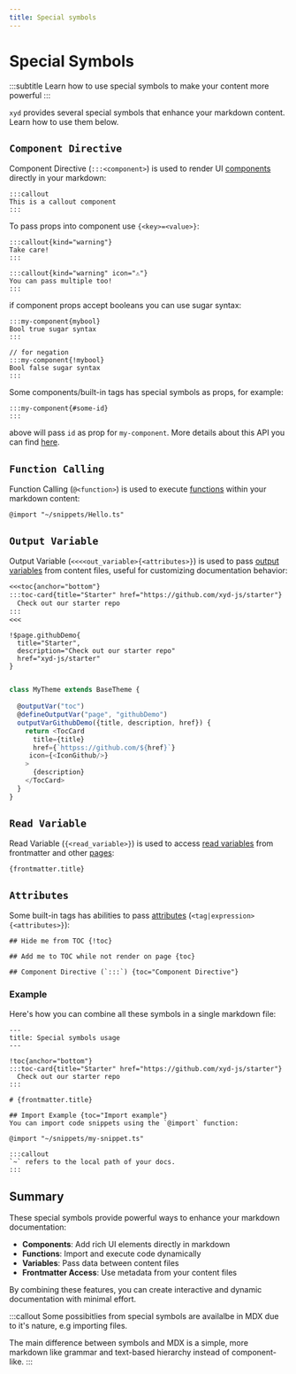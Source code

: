 ```yaml
---
title: Special symbols
---
```


# Special Symbols
:::subtitle
Learn how to use special symbols to make your content more powerful
:::

<code>xyd</code> provides several special symbols that enhance your markdown content. 
Learn how to use them below.

## `Component Directive`
Component Directive (`:::<component>`) is used to render UI [components](#) directly in your markdown:

```mdx
:::callout
This is a callout component
:::
```

To pass props into component use `{<key>=<value>}`:
```mdx
:::callout{kind="warning"}
Take care!
:::

:::callout{kind="warning" icon="⚠️"}
You can pass multiple too!
:::
``` 

if component props accept booleans you can use sugar syntax:
```mdx
:::my-component{mybool}
Bool true sugar syntax
:::

// for negation
:::my-component{!mybool}
Bool false sugar syntax
:::
```

Some components/built-in tags has special symbols as props, for example:
```
:::my-component{#some-id}
:::
```

above will pass `id` as prop for `my-component`. More details about this API you can find [here](#).  

## `Function Calling`
Function Calling (`@<function>`) is used to execute [functions](#) within your markdown content:

```mdx
@import "~/snippets/Hello.ts"
```

## `Output Variable`
Output Variable (`<<<<out_variable>{<attributes>}`) is used to pass [output variables](#) from content files, useful for customizing documentation behavior:

```md
<<<toc{anchor="bottom"}
:::toc-card{title="Starter" href="https://github.com/xyd-js/starter"}
  Check out our starter repo
:::
<<<
```

```mdx
!$page.githubDemo{
  title="Starter",
  description="Check out our starter repo" 
  href="xyd-js/starter"
}
```

```ts

class MyTheme extends BaseTheme {
  
  @outputVar("toc")
  @defineOutputVar("page", "githubDemo")
  outputVarGithubDemo({title, description, href}) {
    return <TocCard 
      title={title} 
      href={`httpss://github.com/${href}`} 
     icon={<IconGithub/>}
    >
      {description}
    </TocCard>
  }
}

```

## `Read Variable`
Read Variable (`{<read_variable>}`) is used to access [read variables](#) from frontmatter and other [pages](#):

```mdx
{frontmatter.title}
```

## `Attributes`
Some built-in tags has abilities to pass [attributes](#) (`<tag|expression>{<attributes>}`):
```mdx
## Hide me from TOC {!toc}

## Add me to TOC while not render on page {toc}

## Component Directive (`:::`) {toc="Component Directive"}
```


### Example
Here's how you can combine all these symbols in a single markdown file:

```mdx
---
title: Special symbols usage
---

!toc{anchor="bottom"}
:::toc-card{title="Starter" href="https://github.com/xyd-js/starter"}
  Check out our starter repo
:::

# {frontmatter.title}

## Import Example {toc="Import example"}
You can import code snippets using the `@import` function:

@import "~/snippets/my-snippet.ts"

:::callout
`~` refers to the local path of your docs.
:::
```

## Summary
These special symbols provide powerful ways to enhance your markdown documentation:

- **Components**: Add rich UI elements directly in markdown
- **Functions**: Import and execute code dynamically
- **Variables**: Pass data between content files
- **Frontmatter Access**: Use metadata from your content files

By combining these features, you can create interactive and dynamic documentation with minimal effort.

:::callout
Some possibitlies from special symbols are availalbe in MDX due to it's nature, e.g importing files.

The main difference between symbols and MDX is a simple, more markdown like
grammar and text-based hierarchy instead of component-like.
:::